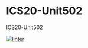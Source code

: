 # ICS20-Unit502
ICS20-Unit502

[![linter](https://github.com/BigGuyAlex/ICS20-Unit502/workflows/linter/badge.svg)](https://github.com/marketplace/actions/super-linter)
